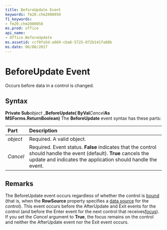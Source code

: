 ```yaml
---
title: BeforeUpdate Event
keywords: fm20.chm2000050
f1_keywords:
- fm20.chm2000050
ms.prod: office
api_name:
- Office.BeforeUpdate
ms.assetid: ccf0fa5d-a069-cba6-5725-072b141fa80b
ms.date: 06/08/2017
---
```



# BeforeUpdate Event



Occurs before data in a control is changed.

## Syntax

**Private Sub**_object_ _**BeforeUpdate( ByVal**_Cancel_**As MSForms.ReturnBoolean)**
The  **BeforeUpdate** event syntax has these parts:


|Part|Description|
|:-----|:-----|
| _object_|Required. A valid object.|
| _Cancel_|Required. Event status.  **False** indicates that the control should handle the event (default). **True** cancels the update and indicates the application should handle the event.|

## Remarks

The BeforeUpdate event occurs regardless of whether the control is [bound](../../Glossary/glossary-vba.md#bound) (that is, when the **RowSource** property specifies a [data source](../../Glossary/glossary-vba.md#data-source) for the control). This event occurs before the AfterUpdate and Exit events for the control (and before the Enter event for the next control that receives[focus](../../Glossary/vbe-glossary.md#focus)).
If you set the  _Cancel_ argument to **True**, the focus remains on the control and neither the AfterUpdate event nor the Exit event occurs.


